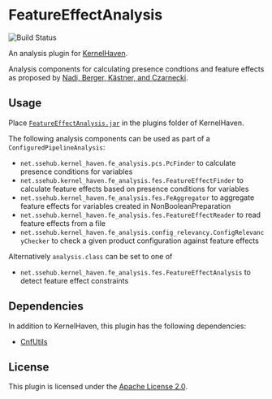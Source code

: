 # FeatureEffectAnalysis

![Build Status](https://jenkins.sse.uni-hildesheim.de/buildStatus/icon?job=KernelHaven_FeatureEffectAnalysis)

An analysis plugin for [KernelHaven](https://github.com/KernelHaven/KernelHaven).

Analysis components for calculating presence condtions and feature effects as proposed by [Nadi, Berger, Kästner, and Czarnecki](https://www.cs.cmu.edu/~ckaestne/pdf/tse15.pdf).

## Usage

Place [`FeatureEffectAnalysis.jar`](https://jenkins.sse.uni-hildesheim.de/view/KernelHaven/job/KernelHaven_FeatureEffectAnalysis/lastSuccessfulBuild/artifact/build/jar/FeatureEffectAnalysis.jar) in the plugins folder of KernelHaven.

The following analysis components can be used as part of a `ConfiguredPipelineAnalysis`:
* `net.ssehub.kernel_haven.fe_analysis.pcs.PcFinder` to calculate presence conditions for variables
* `net.ssehub.kernel_haven.fe_analysis.fes.FeatureEffectFinder` to calculate feature effects based on presence conditions for variables
* `net.ssehub.kernel_haven.fe_analysis.fes.FeAggregator` to aggregate feature effects for variables created in NonBooleanPreparation
* `net.ssehub.kernel_haven.fe_analysis.fes.FeatureEffectReader` to read feature effects from a file
* `net.ssehub.kernel_haven.fe_analysis.config_relevancy.ConfigRelevancyChecker` to check a given product configuration against feature effects

Alternatively `analysis.class` can be set to one of
* `net.ssehub.kernel_haven.fe_analysis.fes.FeatureEffectAnalysis` to detect feature effect constraints

## Dependencies

In addition to KernelHaven, this plugin has the following dependencies:
* [CnfUtils](https://github.com/KernelHaven/CnfUtils)

## License

This plugin is licensed under the [Apache License 2.0](https://www.apache.org/licenses/LICENSE-2.0.html).
